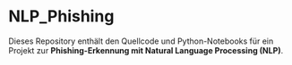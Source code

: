 # NLP_Phishing

Dieses Repository enthält den Quellcode und Python-Notebooks für ein Projekt zur **Phishing-Erkennung mit Natural Language Processing (NLP)**.  
